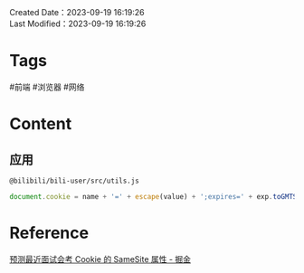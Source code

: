 Created Date：2023-09-19 16:19:26  
Last Modified：2023-09-19 16:19:26

# Tags

#前端 #浏览器 #网络

# Content

## 应用

`@bilibili/bili-user/src/utils.js`

```javascript
document.cookie = name + '=' + escape(value) + ';expires=' + exp.toGMTString() + '; path=/; domain=.bilibili.com'
```

# Reference

[预测最近面试会考 Cookie 的 SameSite 属性 - 掘金](https://juejin.cn/post/6844904095711494151?searchId=202309191600250FFA43D5517BEDA068A3)

